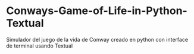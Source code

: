 # Conways-Game-of-Life-in-Python-Textual
Simulador del juego de la vida de Conway creado en python con interface de terminal usando Textual
